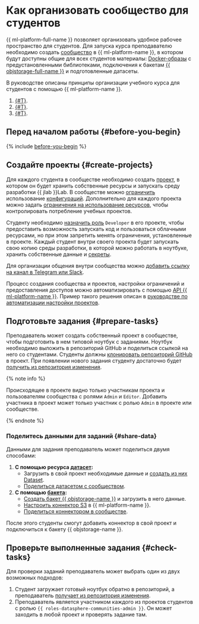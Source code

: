 # Как организовать сообщество для студентов

{{ ml-platform-full-name }} позволяет организовать удобное рабочее пространство для студентов. Для запуска курса преподавателю необходимо создать [сообщество](../concepts/community.md) в {{ ml-platform-name }}, в котором будут доступны общие для всех студентов материалы: [Docker-образы](../concepts/docker.md) с предустановленными библиотеками, подключения к бакетам [{{ objstorage-full-name }}](../../storage/) и подготовленные датасеты.

В руководстве описаны принципы организации учебного курса для студентов с помощью {{ ml-platform-name }}.

1. [{#T}](#create-projects).
1. [{#T}](#prepare-tasks).
1. [{#T}](#check-tasks).

## Перед началом работы {#before-you-begin}

{% include [before-you-begin](../../_tutorials/_tutorials_includes/before-you-begin-datasphere.md) %}

## Создайте проекты {#create-projects}

Для каждого студента в сообществе необходимо создать [проект](../concepts/project.md), в котором он будет хранить собственные ресурсы и запускать среду разработки {{ jlab }}Lab. В сообществе можно [ограничить](../operations/community/manage-community-config.md) использование [конфигураций](../concepts/configurations.md). Дополнительно для каждого проекта можно задать [ограничения на использование ресурсов](../operations/projects/restrictions.md), чтобы контролировать потребление учебных проектов.

Студенту необходимо [назначить роль](../security/index.md#grant-role) `Developer` в его проекте, чтобы предоставить возможность запускать код и пользоваться облачными ресурсами, но при этом запретить менять ограничения, установленные в проекте. Каждый студент внутри своего проекта будет запускать свою копию среды разработки, в которой можно работать в ноутбуке, хранить собственные данные и [секреты](../concepts/secrets.md).

Для организации общения внутри сообщества можно [добавить ссылку на канал в Telegram или Slack](../operations/community/link-channel.md).

Процесс создания сообщества и проектов, настройки ограничений и предоставления доступов можно автоматизировать с помощью [API {{ ml-platform-name }}](../api-ref/overview.md). Пример такого решения описан в [руководстве по автоматизации настройки проектов](automation-community-settings.md).

## Подготовьте задания {#prepare-tasks}

Преподаватель может создать собственный проект в сообществе, чтобы подготовить в нем типовой ноутбук с заданиями. Ноутбук необходимо выложить в репозиторий GitHub и поделиться ссылкой на него со студентами. Студенты должны [клонировать репозиторий GitHub](../operations/projects/work-with-git#clone-public) в проект. При появлении нового задания студенту достаточно будет [получить из репозитория изменения](../operations/projects/work-with-git.md#pull).

{% note info %}

Происходящее в проекте видно только участникам проекта и пользователям сообщества с ролями `Admin` и `Editor`. Добавить участника в проект может только участник с ролью `Admin` в проекте или сообществе.

{% endnote %}

### Поделитесь данными для заданий {#share-data}

Данными для задания преподаватель может поделиться двумя способами:

1. **С помощью ресурса [датасет](../concepts/dataset.md):**
    * Загрузить в свой проект необходимые данные и [создать из них Dataset](../operations/data/dataset.md).
    * [Поделиться датасетом с сообществом](../operations/data/dataset.md#share).
1. **С помощью [бакета](../../storage/concepts/bucket.md):**
    * [Создать бакет {{ objstorage-name }}](../../storage/operations/buckets/create.md) и загрузить в него данные.
    * [Настроить коннектор S3](../operations/data/s3-connectors.md) в {{ ml-platform-name }}.
    * [Поделиться коннектором в сообществе](../operations/data/s3-connectors.md#share).

После этого студенты смогут добавить коннектор в свой проект и подключиться к бакету {{ objstorage-name }}.

## Проверьте выполненные задания {#check-tasks}

Для проверки заданий преподаватель может выбрать один из двух возможных подходов:

1. Студент загружает готовый ноутбук обратно в репозиторий, а преподаватель [получает из репозитория изменения](../operations/projects/work-with-git.md#pull).
1. Преподаватель является участником каждого из проектов студентов с ролью `{{ roles-datasphere-communities-admin }}`. Он может заходить в любой проект и проверять задание там.
